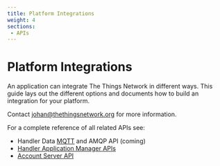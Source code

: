 ```yaml
---
title: Platform Integrations
weight: 4
sections:
 - APIs
---
```


# Platform Integrations

An application can integrate The Things Network in different ways. This guide lays out the different options and documents how to build an integration for your platform.

Contact [johan@thethingsnetwork.org](mailto:johan@thethingsnetwork.org) for more information.

For a complete reference of all related APIs see:

* Handler Data [MQTT](../../current/mqtt/) and AMQP API (coming)
* [Handler Application Manager APIs](/application-manager)
* [Account Server API](/account/)
